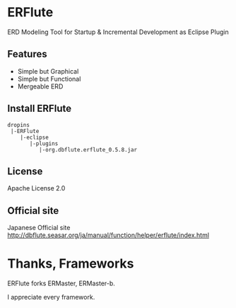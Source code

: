 ERFlute
=======================
ERD Modeling Tool for Startup & Incremental Development as Eclipse Plugin

## Features

- Simple but Graphical
- Simple but Functional
- Mergeable ERD

## Install ERFlute

```
dropins
 |-ERFlute
    |-eclipse
       |-plugins
          |-org.dbflute.erflute_0.5.8.jar
```

## License
Apache License 2.0

## Official site
Japanese Official site  
http://dbflute.seasar.org/ja/manual/function/helper/erflute/index.html

# Thanks, Frameworks
ERFlute forks ERMaster, ERMaster-b.  

I appreciate every framework.
